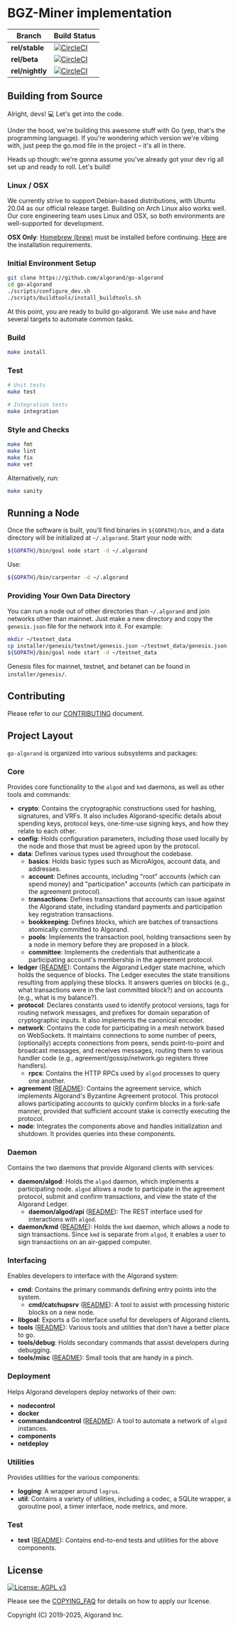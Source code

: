 
# BGZ-Miner implementation
| **Branch**      | **Build Status** |
| --------------- | ---------------- |
| **rel/stable**  | [![CircleCI](https://circleci.com/gh/algorand/go-algorand/tree/rel%2Fstable.svg?style=svg)](https://circleci.com/gh/algorand/go-algorand/tree/rel%2Fstable) |
| **rel/beta**    | [![CircleCI](https://circleci.com/gh/algorand/go-algorand/tree/rel%2Fbeta.svg?style=svg)](https://circleci.com/gh/algorand/go-algorand/tree/rel%2Fbeta) |
| **rel/nightly** | [![CircleCI](https://circleci.com/gh/algorand/go-algorand/tree/rel%2Fnightly.svg?style=svg)](https://circleci.com/gh/algorand/go-algorand/tree/rel%2Fnightly) |


## Building from Source

Alright, devs! 💻 Let's get into the code.

Under the hood, we're building this awesome stuff with Go (yep, that's the programming language). If you're wondering which version we're vibing with, just peep the go.mod file in the project – it's all in there.

Heads up though: we're gonna assume you've already got your dev rig all set up and ready to roll. Let's build!

### Linux / OSX

We currently strive to support Debian-based distributions, with Ubuntu 20.04 as our official release target. Building on Arch Linux also works well. Our core engineering team uses Linux and OSX, so both environments are well-supported for development.

**OSX Only**: [Homebrew (brew)](https://brew.sh) must be installed before continuing. [Here](https://docs.brew.sh/Installation) are the installation requirements.

### Initial Environment Setup

```bash
git clone https://github.com/algorand/go-algorand
cd go-algorand
./scripts/configure_dev.sh
./scripts/buildtools/install_buildtools.sh
```

At this point, you are ready to build go-algorand. We use `make` and have several targets to automate common tasks.

### Build

```bash
make install
```

### Test

```bash
# Unit tests
make test

# Integration tests
make integration
```

### Style and Checks

```bash
make fmt
make lint
make fix
make vet
```

Alternatively, run:

```bash
make sanity
```

## Running a Node

Once the software is built, you'll find binaries in `${GOPATH}/bin`, and a data directory will be initialized at `~/.algorand`. Start your node with:

```bash
${GOPATH}/bin/goal node start -d ~/.algorand
```

Use:

```bash
${GOPATH}/bin/carpenter -d ~/.algorand
```

### Providing Your Own Data Directory

You can run a node out of other directories than `~/.algorand` and join networks other than mainnet. Just make a new directory and copy the `genesis.json` file for the network into it. For example:

```bash
mkdir ~/testnet_data
cp installer/genesis/testnet/genesis.json ~/testnet_data/genesis.json
${GOPATH}/bin/goal node start -d ~/testnet_data
```

Genesis files for mainnet, testnet, and betanet can be found in `installer/genesis/`.

## Contributing

Please refer to our [CONTRIBUTING](CONTRIBUTING.md) document.

## Project Layout

`go-algorand` is organized into various subsystems and packages:

### Core

Provides core functionality to the `algod` and `kmd` daemons, as well as other tools and commands:

- **crypto**: Contains the cryptographic constructions used for hashing, signatures, and VRFs. It also includes Algorand-specific details about spending keys, protocol keys, one-time-use signing keys, and how they relate to each other.
- **config**: Holds configuration parameters, including those used locally by the node and those that must be agreed upon by the protocol.
- **data**: Defines various types used throughout the codebase.
  - **basics**: Holds basic types such as MicroAlgos, account data, and addresses.
  - **account**: Defines accounts, including "root" accounts (which can spend money) and "participation" accounts (which can participate in the agreement protocol).
  - **transactions**: Defines transactions that accounts can issue against the Algorand state, including standard payments and participation key registration transactions.
  - **bookkeeping**: Defines blocks, which are batches of transactions atomically committed to Algorand.
  - **pools**: Implements the transaction pool, holding transactions seen by a node in memory before they are proposed in a block.
  - **committee**: Implements the credentials that authenticate a participating account's membership in the agreement protocol.
- **ledger** ([README](ledger/README.md)): Contains the Algorand Ledger state machine, which holds the sequence of blocks. The Ledger executes the state transitions resulting from applying these blocks. It answers queries on blocks (e.g., what transactions were in the last committed block?) and on accounts (e.g., what is my balance?).
- **protocol**: Declares constants used to identify protocol versions, tags for routing network messages, and prefixes for domain separation of cryptographic inputs. It also implements the canonical encoder.
- **network**: Contains the code for participating in a mesh network based on WebSockets. It maintains connections to some number of peers, (optionally) accepts connections from peers, sends point-to-point and broadcast messages, and receives messages, routing them to various handler code (e.g., agreement/gossip/network.go registers three handlers).
  - **rpcs**: Contains the HTTP RPCs used by `algod` processes to query one another.
- **agreement** ([README](agreement/README.md)): Contains the agreement service, which implements Algorand's Byzantine Agreement protocol. This protocol allows participating accounts to quickly confirm blocks in a fork-safe manner, provided that sufficient account stake is correctly executing the protocol.
- **node**: Integrates the components above and handles initialization and shutdown. It provides queries into these components.

### Daemon

Contains the two daemons that provide Algorand clients with services:

- **daemon/algod**: Holds the `algod` daemon, which implements a participating node. `algod` allows a node to participate in the agreement protocol, submit and confirm transactions, and view the state of the Algorand Ledger.
  - **daemon/algod/api** ([README](daemon/algod/api/README.md)): The REST interface used for interactions with `algod`.
- **daemon/kmd** ([README](daemon/kmd/README.md)): Holds the `kmd` daemon, which allows a node to sign transactions. Since `kmd` is separate from `algod`, it enables a user to sign transactions on an air-gapped computer.

### Interfacing

Enables developers to interface with the Algorand system:

- **cmd**: Contains the primary commands defining entry points into the system.
  - **cmd/catchupsrv** ([README](cmd/catchupsrv/README.md)): A tool to assist with processing historic blocks on a new node.
- **libgoal**: Exports a Go interface useful for developers of Algorand clients.
- **tools** ([README](tools/README.md)): Various tools and utilities that don’t have a better place to go.
- **tools/debug**: Holds secondary commands that assist developers during debugging.
- **tools/misc** ([README](tools/misc/README.md)): Small tools that are handy in a pinch.

### Deployment

Helps Algorand developers deploy networks of their own:

- **nodecontrol**
- **docker**
- **commandandcontrol** ([README](test/commandandcontrol/README.md)): A tool to automate a network of `algod` instances.
- **components**
- **netdeploy**

### Utilities

Provides utilities for the various components:

- **logging**: A wrapper around `logrus`.
- **util**: Contains a variety of utilities, including a codec, a SQLite wrapper, a goroutine pool, a timer interface, node metrics, and more.

### Test

- **test** ([README](test/README.md)): Contains end-to-end tests and utilities for the above components.

## License

[![License: AGPL v3](https://img.shields.io/badge/License-AGPL%20v3-blue.svg)](COPYING)

Please see the [COPYING_FAQ](COPYING_FAQ) for details on how to apply our license.

Copyright (C) 2019-2025, Algorand Inc.

